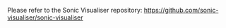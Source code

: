 Please refer to the Sonic Visualiser repository: https://github.com/sonic-visualiser/sonic-visualiser